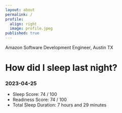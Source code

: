 ```yaml
---
layout: about
permalink: /
profile:
  align: right
  image: profile.jpeg
published: true
---
```


Amazon Software Development Engineer, Austin TX

# How did I sleep last night? 
### 2023-04-25
- Sleep Score: 74 / 100
- Readiness Score: 74 / 100 
- Total Sleep Duration: 7 hours and 29 minutes
